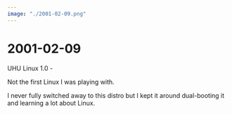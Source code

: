 ```yaml
---
image: "./2001-02-09.png"
---
```


# 2001-02-09

UHU Linux 1.0 -

Not the first Linux I was playing with.

I never fully switched away to this distro but I kept it around dual-booting it
and learning a lot about Linux.
